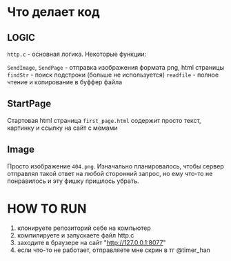 # Что делает код

## LOGIC
`http.c` - основная логика. Некоторые функции:

`SendImage`, `SendPage` - отправка изображения формата png, html страницы
`findStr` - поиск подстроки (больше не используется)
`readfile` - полное чтение и копирование в буффер файла

## StartPage
Стартовая html страница `first_page.html` содержит просто текст, картинку и ссылку на сайт с мемами

## Image
Просто изображение `404.png`. Изначально планировалось, чтобы сервер отправлял такой ответ на любой сторонний запрос, но ему что-то не понравилось и эту фишку пришлось убрать.

# HOW TO RUN
1. клонируете репозиторий себе на компьютер
2. компилируете и запускаете файл http.c
3. заходите в браузере на сайт "http://127.0.0.1:8077"
4. если что-то не работает, отправляете мне скрин в тг @timer_han